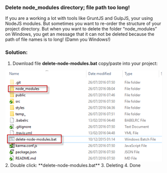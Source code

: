 ### Delete node_modules directory;  file path too long!
If you are a working a lot with tools like GruntJS and GulpJS, your using NodeJS modules. But sometimes you want to re-order the structure of your project directory. But when you want to delete the folder “node_modules” on Windows, you get an message that it can not be deleted because the path of file names is to long! (Damn you Windows!)

### Solution:
1. Download file **delete-node-modules.bat** copy/paste into your project:
  <img src="https://github.com/phuongwd/delete-node-modules.bat/blob/master/delete-node-modules.bat.png"/>
2. Double click: **delete-node-modules.bat**
3. Deleting 
4. Done


